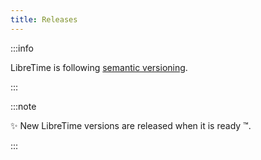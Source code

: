 ```yaml
---
title: Releases
---
```


:::info

LibreTime is following [semantic versioning](https://semver.org/).

:::

:::note

:sparkles: New LibreTime versions are released when it is ready :tm:.

:::
